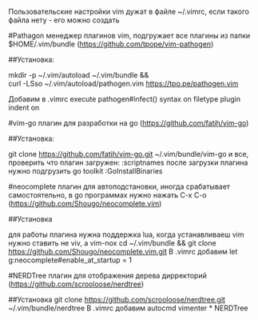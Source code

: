 Пользовательские настройки vim дужат в файле ~/.vimrc, если такого файла нету - его можно создать

#Pathagon менеджер плагинов vim, подгружает все плагины из папки $HOME/.vim/bundle 
(https://github.com/tpope/vim-pathogen)

##Установка:

mkdir -p ~/.vim/autoload ~/.vim/bundle && \
curl -LSso ~/.vim/autoload/pathogen.vim https://tpo.pe/pathogen.vim

Добавим в .vimrc
execute pathogen#infect()
syntax on
filetype plugin indent on

#vim-go плагин для разработки на go
(https://github.com/fatih/vim-go)

##Установка:

git clone https://github.com/fatih/vim-go.git ~/.vim/bundle/vim-go
и все, проверить что плагин загружен:
:scriptnames
после загрузки плагина нужно подгрузить go toolkit
:GoInstallBinaries

#neocomplete плагин для автоподстановки, иногда срабатывает самостоятельно, в go программах нужно нажать C-x C-o
(https://github.com/Shougo/neocomplete.vim)

##Установка

для работы плагина нужна поддержка lua, когда устанавливаеш vim нужно ставить не viv, а vim-nox
cd ~/.vim/bundle && git clone https://github.com/Shougo/neocomplete.vim.git
В .vimrc добавим
let g:neocomplete#enable_at_startup = 1

#NERDTree плагин для отображения дерева дирректорий
(https://github.com/scrooloose/nerdtree)

##Установка
git clone https://github.com/scrooloose/nerdtree.git ~/.vim/bundle/nerdtree
В .vimrc добавим
autocmd vimenter * NERDTree
